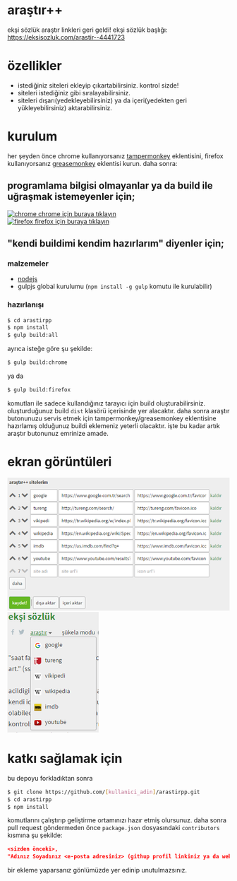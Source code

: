 # araştır++
ekşi sözlük araştır linkleri geri geldi! ekşi sözlük başlığı: https://eksisozluk.com/arastir--4441723

# özellikler
* istediğiniz siteleri ekleyip çıkartabilirsiniz. kontrol sizde!
* siteleri istediğiniz gibi sıralayabilirsiniz.
* siteleri dışarı(yedekleyebilirsiniz) ya da içeri(yedekten geri yükleyebilirsiniz) aktarabilirsiniz.

# kurulum
her şeyden önce chrome kullanıyorsanız [tampermonkey](https://chrome.google.com/webstore/detail/tampermonkey/dhdgffkkebhmkfjojejmpbldmpobfkfo) eklentisini, firefox kullanıyorsanız [greasemonkey](https://addons.mozilla.org/en-US/firefox/addon/greasemonkey/) eklentisi kurun. daha sonra:

## programlama bilgisi olmayanlar ya da build ile uğraşmak istemeyenler için;
<!-- TODO: linkler master ile birleştirilince eklenecek -->
[![chrome](http://icons.iconarchive.com/icons/cornmanthe3rd/plex/16/Internet-chrome-icon.png) chrome için buraya tıklayın](https://github.com/erenhatirnaz/arastirpp/raw/master/dist/chrome/arastirpp.user.js) <br/>
[![firefox](http://icons.iconarchive.com/icons/cornmanthe3rd/plex/16/Internet-firefox-icon.png) firefox için buraya tıklayın](https://github.com/erenhatirnaz/arastirpp/raw/master/dist/firefox/arastirpp.user.js)

## "kendi buildimi kendim hazırlarım" diyenler için;

### malzemeler
* [nodejs](https://nodejs.org/en/)
* gulpjs global kurulumu (`npm install -g gulp` komutu ile kurulabilir)

### hazırlanışı
```bash
$ cd arastirpp
$ npm install
$ gulp build:all
```
ayrıca isteğe göre şu şekilde:
```bash
$ gulp build:chrome
```
ya da
```bash
$ gulp build:firefox
```
komutları ile sadece kullandığınız tarayıcı için build oluşturabilirsiniz. oluşturduğunuz build `dist` klasörü içerisinde yer alacaktır. daha sonra araştır butonunuzu servis etmek için tampermonkey/greasemonkey eklentisine hazırlamış olduğunuz buildi eklemeniz yeterli olacaktır. işte bu kadar artık araştır butonunuz emrinize amade.

# ekran görüntüleri
![araştır menüsü ayarları](screenshots/settings.png)
![araştır menüsü](screenshots/arastirpp.png)

# katkı sağlamak için
bu depoyu forkladıktan sonra
```bash
$ git clone https://github.com/[kullanici_adin]/arastirpp.git
$ cd arastirpp
$ npm install
```
komutlarını çalıştırıp geliştirme ortamınızı hazır etmiş olursunuz. daha sonra pull request göndermeden önce `package.json` dosyasındaki `contributors` kısmına şu şekilde:
```json
<sizden önceki>,
"Adınız Soyadınız <e-posta adresiniz> (githup profil linkiniz ya da web siteniz)"
```
bir ekleme yaparsanız gönlümüzde yer edinip unutulmazsınız.
